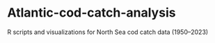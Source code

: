 # Atlantic-cod-catch-analysis
R scripts and visualizations for North Sea cod catch data (1950–2023)

